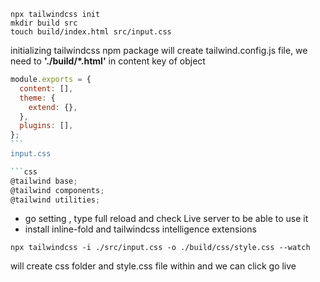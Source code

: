 ```console
npx tailwindcss init
mkdir build src
touch build/index.html src/input.css
```

initializing tailwindcss npm package will create tailwind.config.js file, we need to
**'./build/\*.html'** in content key of object

````javascript
module.exports = {
  content: [],
  theme: {
    extend: {},
  },
  plugins: [],
};
```
input.css

```css
@tailwind base;
@tailwind components;
@tailwind utilities;
````

- go setting , type full reload and check Live server to be able to use it
- install inline-fold and tailwindcss intelligence extensions

```console
npx tailwindcss -i ./src/input.css -o ./build/css/style.css --watch
```

will create css folder and style.css file within and we can click go live
